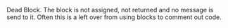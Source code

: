 Dead Block. The block is not assigned, not returned and no message is send to it.
Often this is a left over from using blocks to comment out code.